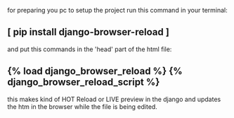 <p>
for preparing you pc to setup the project run this command in your terminal:</p>
<h2>
[  pip install django-browser-reload  ]</h2>

<p>
 and put this commands in the 'head' part of the html file:</p>
<h2>
{% load django_browser_reload %}
{% django_browser_reload_script %}
</h2>

<p>
this makes kind of HOT Reload or LIVE preview in the django and updates the htm in the browser while the file is being edited.</p>
